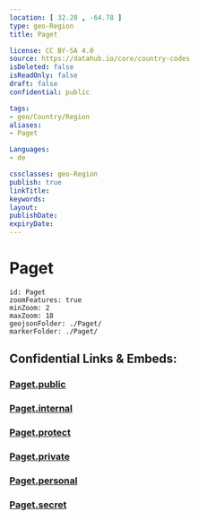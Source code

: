 ```yaml
---
location: [ 32.28 , -64.78 ] 
type: geo-Region
title: Paget

license: CC BY-SA 4.0
source: https://datahub.io/core/country-codes
isDeleted: false
isReadOnly: false
draft: false
confidential: public

tags:
- geo/Country/Region
aliases:
- Paget

Languages:
- de

cssclasses: geo-Region
publish: true
linkTitle: 
keywords: 
layout: 
publishDate: 
expiryDate: 
---
```


# Paget

```leaflet
id: Paget
zoomFeatures: true 
minZoom: 2 
maxZoom: 18
geojsonFolder: ./Paget/
markerFolder: ./Paget/
```


## Confidential Links & Embeds: 

### [Paget.public](/_public/\Earth\Continent\America~Caribbean\Bermuda\CountiesPaget.public.md) 

### [Paget.internal](/_internal/\Earth\Continent\America~Caribbean\Bermuda\CountiesPaget.internal.md) 

### [Paget.protect](/_protect/\Earth\Continent\America~Caribbean\Bermuda\CountiesPaget.protect.md) 

### [Paget.private](/_private/\Earth\Continent\America~Caribbean\Bermuda\CountiesPaget.private.md) 

### [Paget.personal](/_personal/\Earth\Continent\America~Caribbean\Bermuda\CountiesPaget.personal.md) 

### [Paget.secret](/_secret/\Earth\Continent\America~Caribbean\Bermuda\CountiesPaget.secret.md)

